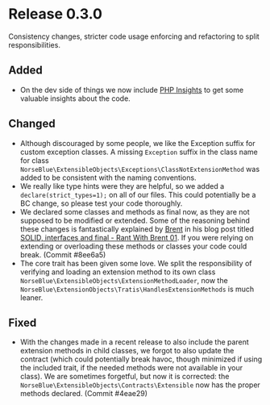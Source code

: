 # Release 0.3.0

Consistency changes, stricter code usage enforcing and refactoring to split responsibilities.

## Added

- On the dev side of things we now include [PHP Insights](https://github.com/nunomaduro/phpinsights) to get some
valuable insights about the code.

## Changed

- Although discouraged by some people, we like the Exception suffix for custom exception classes. A missing `Exception`
suffix in the class name for class `NorseBlue\ExtensibleObjects\Exceptions\ClassNotExtensionMethod` was added to be
consistent with the naming conventions.
- We really like type hints were they are helpful, so we added a `declare(strict_types=1);` on all of our files. This
could potentially be a BC change, so please test your code thoroughly.
- We declared some classes and methods as final now, as they are not supposed to be modified or extended. Some of the
reasoning behind these changes is fantastically explained by [Brent](https://twitter.com/brendt_gd) in his blog post
titled [SOLID, interfaces and final - Rant With Brent 01](https://stitcher.io/blog/solid-interfaces-and-final-rant-with-brent).
If you were relying on extending or overloading these methods or classes your code could break. (Commit #8ee6a5)
- The core trait has been given some love. We split the responsibility of verifying and loading an extension method to
its own class `NorseBlue\ExtensibleObjects\ExtensionMethodLoader`, now the
`NorseBlue\ExtensionObjects\Tratis\HandlesExtensionMethods` is much leaner.

## Fixed

- With the changes made in a recent release to also include the parent extension methods in child classes, we forgot to
also update the contract (which could potentially break havoc, though minimized if using the included trait, if the
needed methods were not available in your class). We are sometimes forgetful, but now it is corrected: the
`NorseBlue\ExtensibleObjects\Contracts\Extensible` now has the proper methods declared. (Commit #4eae29)
